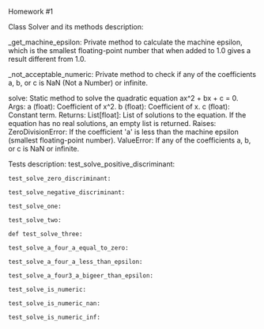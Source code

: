 

Homework #1

Class Solver and its methods description:

_get_machine_epsilon:
        Private method to calculate the machine epsilon, which is the smallest
        floating-point number that when added to 1.0 gives a result different
        from 1.0.

_not_acceptable_numeric:
        Private method to check if any of the coefficients a, b, or c is NaN
        (Not a Number) or infinite.


solve:
        Static method to solve the quadratic equation ax^2 + bx + c = 0.
        Args:
            a (float): Coefficient of x^2.
            b (float): Coefficient of x.
            c (float): Constant term.
        Returns:
            List[float]: List of solutions to the equation. If the equation has
            no real solutions, an empty list is returned.
        Raises:
            ZeroDivisionError: If the coefficient 'a' is less than the machine
            epsilon (smallest floating-point number).
            ValueError: If any of the coefficients a, b, or c is NaN or infinite.



Tests description:
    test_solve_positive_discriminant:

    test_solve_zero_discriminant:

    test_solve_negative_discriminant:

    test_solve_one:

    test_solve_two:

    def test_solve_three:

    test_solve_a_four_a_equal_to_zero:

    test_solve_a_four_a_less_than_epsilon:

    test_solve_a_four3_a_bigeer_than_epsilon:

    test_solve_is_numeric:

    test_solve_is_numeric_nan:

    test_solve_is_numeric_inf:

